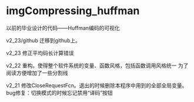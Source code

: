 # imgCompressing_huffman
以前的毕业设计的代码——Huffman编码的可视化

v2_23/github
迁移到github上。

v2_23
修正平均码长计算错误

v2_22
重构。使得整个软件系统的变量、函数风格，包括函数调用风格统一
为了阅读方便增加了一些分割线

v2_21
修改CloseRequestFcn。退出的时候删除本程序中用到的全部全局变量。
bug修复：切换模式的时候忘记禁用“译码”按钮